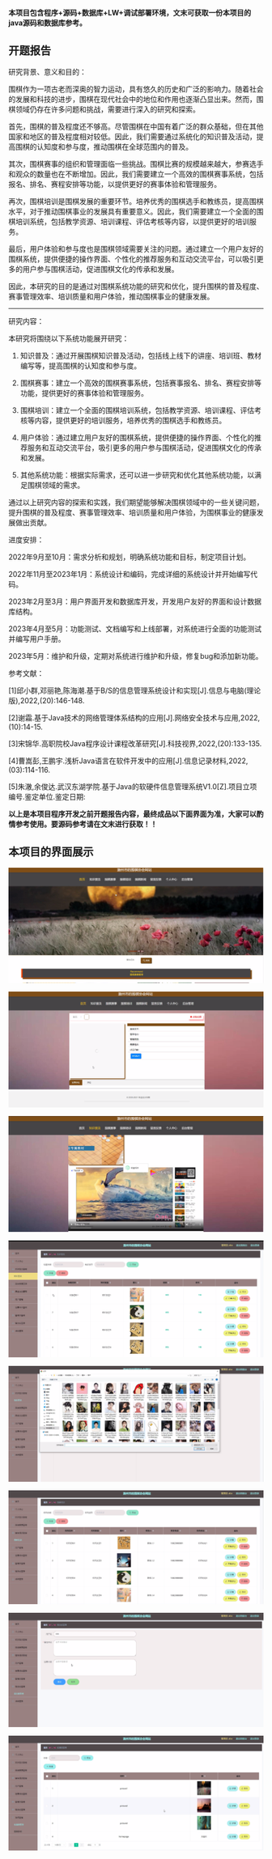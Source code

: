 ****本项目包含程序+源码+数据库+LW+调试部署环境，文末可获取一份本项目的java源码和数据库参考。****

## ******开题报告******

研究背景、意义和目的：

围棋作为一项古老而深奥的智力运动，具有悠久的历史和广泛的影响力。随着社会的发展和科技的进步，围棋在现代社会中的地位和作用也逐渐凸显出来。然而，围棋领域仍存在许多问题和挑战，需要进行深入的研究和探索。

首先，围棋的普及程度还不够高。尽管围棋在中国有着广泛的群众基础，但在其他国家和地区的普及程度相对较低。因此，我们需要通过系统化的知识普及活动，提高围棋的认知度和参与度，推动围棋在全球范围内的普及。

其次，围棋赛事的组织和管理面临一些挑战。围棋比赛的规模越来越大，参赛选手和观众的数量也在不断增加。因此，我们需要建立一个高效的围棋赛事系统，包括报名、排名、赛程安排等功能，以提供更好的赛事体验和管理服务。

再次，围棋培训是围棋发展的重要环节。培养优秀的围棋选手和教练员，提高围棋水平，对于推动围棋事业的发展具有重要意义。因此，我们需要建立一个全面的围棋培训系统，包括教学资源、培训课程、评估考核等内容，以提供更好的培训服务。

最后，用户体验和参与度也是围棋领域需要关注的问题。通过建立一个用户友好的围棋系统，提供便捷的操作界面、个性化的推荐服务和互动交流平台，可以吸引更多的用户参与围棋活动，促进围棋文化的传承和发展。

因此，本研究的目的是通过对围棋系统功能的研究和优化，提升围棋的普及程度、赛事管理效率、培训质量和用户体验，推动围棋事业的健康发展。

* * *

研究内容：

本研究将围绕以下系统功能展开研究：

  1. 知识普及：通过开展围棋知识普及活动，包括线上线下的讲座、培训班、教材编写等，提高围棋的认知度和参与度。

  2. 围棋赛事：建立一个高效的围棋赛事系统，包括赛事报名、排名、赛程安排等功能，提供更好的赛事体验和管理服务。

  3. 围棋培训：建立一个全面的围棋培训系统，包括教学资源、培训课程、评估考核等内容，提供更好的培训服务，培养优秀的围棋选手和教练员。

  4. 用户体验：通过建立用户友好的围棋系统，提供便捷的操作界面、个性化的推荐服务和互动交流平台，吸引更多的用户参与围棋活动，促进围棋文化的传承和发展。

  5. 其他系统功能：根据实际需求，还可以进一步研究和优化其他系统功能，以满足围棋领域的需求。

通过以上研究内容的探索和实践，我们期望能够解决围棋领域中的一些关键问题，提升围棋的普及程度、赛事管理效率、培训质量和用户体验，为围棋事业的健康发展做出贡献。

进度安排：

2022年9月至10月：需求分析和规划，明确系统功能和目标，制定项目计划。

2022年11月至2023年1月：系统设计和编码，完成详细的系统设计并开始编写代码。

2023年2月至3月：用户界面开发和数据库开发，开发用户友好的界面和设计数据库结构。

2023年4月至5月：功能测试、文档编写和上线部署，对系统进行全面的功能测试并编写用户手册。

2023年5月：维护和升级，定期对系统进行维护和升级，修复bug和添加新功能。

参考文献：

[1]邱小群,邓丽艳,陈海潮.基于B/S的信息管理系统设计和实现[J].信息与电脑(理论版),2022,(20):146-148.

[2]谢霜.基于Java技术的网络管理体系结构的应用[J].网络安全技术与应用,2022,(10):14-15.

[3]宋锦华.高职院校Java程序设计课程改革研究[J].科技视界,2022,(20):133-135.

[4]曹嵩彭,王鹏宇.浅析Java语言在软件开发中的应用[J].信息记录材料,2022,(03):114-116.

[5]朱澈,余俊达.武汉东湖学院.基于Java的软硬件信息管理系统V1.0[Z].项目立项编号.鉴定单位.鉴定日期:

****以上是本项目程序开发之前开题报告内容，最终成品以下面界面为准，大家可以酌情参考使用。要源码参考请在文末进行获取！！****

## ******本项目的界面展示******

![](./res/05524e4ac95f4817a8754db0fa3d81c4.png)

![](./res/195504205d1340fab3d278e0faccd800.png)

![](./res/22c6829d8c9246479f7c7dbc56ebde1b.png)

![](./res/7fe1927ba6334180b2cf17c152a7c1ee.png)

![](./res/c490045d202049589e47a171f27f070f.png)

![](./res/cea344ddd78d42dcbdbf29fd64b1bfd2.png)

![](./res/53248bfa69d042a2ba53c6595121f4b7.png)

![](./res/d9ce1b124717407fb9c0c7817dca69f0.png)


